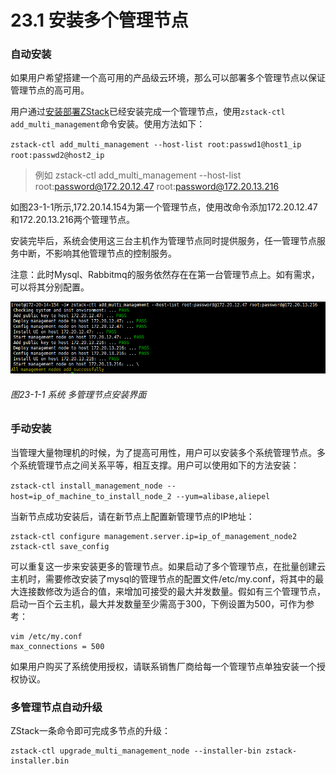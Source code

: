 # 23.1 安装多个管理节点

### 自动安装

如果用户希望搭建一个高可用的产品级云环境，那么可以部署多个管理节点以保证管理节点的高可用。 

用户通过[安装部署ZStack](/install/README.md)已经安装完成一个管理节点，使用`zstack-ctl add_multi_management`命令安装。使用方法如下：

`zstack-ctl add_multi_management --host-list root:passwd1@host1_ip root:passwd2@host2_ip`

> 例如 zstack-ctl add\_multi\_management --host-list root:password@172.20.12.47 root:password@172.20.13.216

如图23-1-1所示,172.20.14.154为第一个管理节点，使用改命令添加172.20.12.47和172.20.13.216两个管理节点。

安装完毕后，系统会使用这三台主机作为管理节点同时提供服务，任一管理节点服务中断，不影响其他管理节点的控制服务。

注意：此时Mysql、Rabbitmq的服务依然存在在第一台管理节点上。如有需求，可以将其分别配置。

![png](../images/23-1-1.png "图23-1-1 系统 多管理节点安装界面")

###### 图23-1-1 系统 多管理节点安装界面


### 手动安装

当管理大量物理机的时候，为了提高可用性，用户可以安装多个系统管理节点。多个系统管理节点之间关系平等，相互支撑。用户可以使用如下的方法安装：

`zstack-ctl install_management_node --host=ip_of_machine_to_install_node_2 --yum=alibase,aliepel`

当新节点成功安装后，请在新节点上配置新管理节点的IP地址：

```
zstack-ctl configure management.server.ip=ip_of_management_node2
zstack-ctl save_config
```

可以重复这一步来安装更多的管理节点。如果启动了多个管理节点，在批量创建云主机时，需要修改安装了mysql的管理节点的配置文件/etc/my.conf，将其中的最大连接数修改为适合的值，来增加可接受的最大并发数量。假如有三个管理节点，启动一百个云主机，最大并发数量至少需高于300，下例设置为500，可作为参考：

```
vim /etc/my.conf
max_connections = 500
```

如果用户购买了系统使用授权，请联系销售厂商给每一个管理节点单独安装一个授权协议。

### 多管理节点自动升级

ZStack一条命令即可完成多节点的升级：

```
zstack-ctl upgrade_multi_management_node --installer-bin zstack-installer.bin
```


